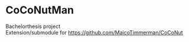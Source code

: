 # CoCoNutMan
Bachelorthesis project  
Extension/submodule for https://github.com/MaicoTimmerman/CoCoNut
